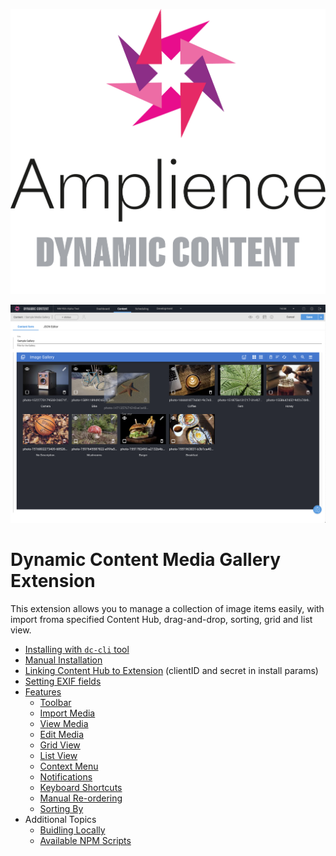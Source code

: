 [![Amplience Dynamic Content](media/header.png)](https://amplience.com/dynamic-content)

![Dynamic Content Media Gallery Extension](media/mouse-drag-and-drop.png)

# Dynamic Content Media Gallery Extension

This extension allows you to manage a collection of image items easily, with import froma specified Content Hub, drag-and-drop, sorting, grid and list view.

-   [Installing with `dc-cli` tool](./docs/cli-installation.md)
-   [Manual Installation](./docs/manual-installation.md)
-   [Linking Content Hub to Extension](./docs/connecting-media-hub.md) (clientID and secret in install
    params)
-   [Setting EXIF fields](./docs/setting-exif-fields.md)
-   [Features](./docs/features.md)
    -   [Toolbar](./docs/features.md#toolbar)
    -   [Import Media](./docs//features.md#import-media)
    -   [View Media](./docs//features.md#view-media)
    -   [Edit Media](./docs//features.md#edit-media)
    -   [Grid View](./docs//features.md#grid-view)
    -   [List View](./docs//features.md#list-view)
    -   [Context Menu](./docs//features.md#context-menu)
    -   [Notifications](./docs//features.md#notifications)
    -   [Keyboard Shortcuts](./docs//features.md#keyboard-shortcuts)
    -   [Manual Re-ordering](./docs//features.md#manual-re-ordering)
    -   [Sorting By](./docs//features.md#sorting-by)
-   Additional Topics
    -   [Buidling Locally](./docs/building-locally.md)
    -   [Available NPM Scripts](./docs/npm-scripts.md)
